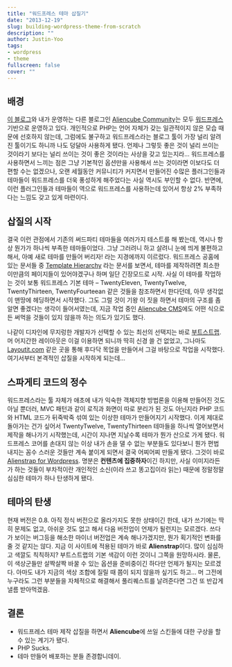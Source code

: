 ```yaml
---
title: "워드프레스 테마 삽질기"
date: "2013-12-19"
slug: building-wordpress-theme-from-scratch
description: ""
author: Justin-Yoo
tags:
- wordpress
- theme
fullscreen: false
cover: ""
---
```


## 배경

[이 블로그](http://justinchronicles.net)와 내가 운영하는 다른 블로그인 [Aliencube Community](http://blog.aliencube.org)는 모두 [워드프레스](http://wordpress.org) 기반으로 운영하고 있다. 개인적으로 PHP는 언어 자체가 갖는 일관적이지 않은 모습 때문에 선호하지 않는데, 그럼에도 불구하고 워드프레스라는 블로그 툴이 가장 널리 알려진 툴이기도 하니까 나도 덩달아 사용하게 됐다. 언제나 그렇듯 좋은 것이 널리 쓰이는 것이라기 보다는 널리 쓰이는 것이 좋은 것이라는 사상을 갖고 있는지라... 워드프레스를 사용하면서 느끼는 점은 그냥 기본적인 옵션만을 사용해서 쓰는 것이라면 이보다도 더 편할 수는 없겠으나, 오랜 세월동안 커뮤니티가 커지면서 만들어진 수많은 플러그인들과 테마들이 워드프레스를 더욱 풍성하게 해주었다는 사실 역시도 부인할 수 없다. 반면에, 이런 플러그인들과 테마들이 역으로 워드프레스를 사용하는데 있어서 항상 2% 부족하다는 느낌도 갖고 있게 마련이다.

## 삽질의 시작

결국 이런 관점에서 기존의 써드파티 테마들을 여러가지 테스트를 해 봤는데, 역시나 항상 뭔가가 하나씩 부족한 테마들이었다. 그냥 그러려니 하고 살려니 눈에 띄게 불편하고 해서, 아예 새로 테마를 만들어 버리자! 라는 지경에까지 이르렀다. 워드프레스 공홈에 있는 문서들 중 [Template Hierarchy](http://codex.wordpress.org/Template_Hierarchy) 라는 문서를 보면서, 테마를 제작하려면 최소한 이만큼의 페이지들이 있어야겠구나 하며 일단 긴장모드로 시작. 사실 이 테마를 작업하는 것이 보통 워드프레스 기본 테마 – TwentyEleven, TwentyTwelve, TwentyThirteen, TwentyFourteean 같은 것들을 참조하면서 한다던데, 아무 생각없이 맨땅에 헤딩하면서 시작했다. 그도 그럴 것이 기왕 이 짓을 하면서 테마의 구조를 좀 알면 좋겠다는 생각이 들어서였는데, 지금 작업 중인 [Aliencube CMS](/tag/aliencube)에도 어떤 식으로든 써먹을 것들이 있지 않을까 하는 의도가 있기도 했다.

나같이 디자인에 무지렁한 개발자가 선택할 수 있는 최선의 선택지는 바로 [부트스트랩](http://getbootstrap.com). 머 어지간한 레이아웃은 이걸 이용하면 되니까 딱히 신경 쓸 건 없었고, 그나마도 [Layoutit.com](http://layoutit.com) 같은 곳을 통해 후다닥 목업을 만들어서 그걸 바탕으로 작업을 시작했다. 여기서부터 본격적인 삽질을 시작하게 되는데...

## 스파게티 코드의 정수

워드프레스라는 툴 자체가 애초에 내가 익숙한 객체지향 방법론을 이용해 만들어진 것도 아닐 뿐더러, MVC 패턴과 같이 로직과 화면이 따로 분리가 된 것도 아닌지라 PHP 코드와 HTML 코드가 뒤죽박죽 섞여 있는 이상한 테마가 만들어지기 시작했다. 이게 제대로 돌아가는 건가 싶어서 TwentyTwelve, TwentyThirteen 테마들을 하나씩 열어보면서 제작을 해나가기 시작했는데, 시간이 지나면 지날수록 테마가 뭔가 산으로 가게 됐다. 워드프레스 코어를 손대지 않는 이상 내가 손을 댈 수 없는 부분들도 있다보니 뭔가 편법 내지는 꼼수 스러운 것들만 계속 붙이게 되면서 결국 어찌어찌 만들게 됐다. 그것이 바로 [Alienstrap for Wordpress](https://github.com/aliencube/Alienstrap-for-Wordpress). 명분은 **컨텐츠에 집중하자**이긴 하지만, 사실 이미지라든가 하는 것들이 부차적이란 개인적인 소신(이라 쓰고 똥고집이라 읽는) 때문에 정말정말 심심한 테마가 하나 탄생하게 됐다.

## 테마의 탄생

현재 버전은 0.8. 아직 정식 버전으로 올라가지도 못한 상태이긴 한데, 내가 쓰기에는 딱히 문제도 없고, 아쉬운 것도 없고 해서 다음 버전업이 언제가 될런지는 모르겠다. 쓰다가 보이는 버그등을 해소한 마이너 버전업은 계속 해나가겠지만, 뭔가 획기적인 변화를 줄 것 같지는 않다. 지금 이 사이트에 적용된 테마가 바로 **Alienstrap**이다. 많이 심심하고 색깔도 칙칙하지? 부트스트랩의 기본 색감이 이런 것이니 그쪽을 원망하시라. 물론, 이 색상군들만 살짝살짝 바꿀 수 있는 옵션을 준비중이긴 하다만 언제가 될지는 모르겠다. 아마도 내가 지금의 색상 조합에 질릴 때 쯤이 되지 않을까 싶기도 하고... 머 그전에 누구라도 그런 부분들을 자체적으로 해결해서 풀리퀘스트를 날려준다면 그건 또 반갑게 낼름 받아먹겠음.

## 결론

- 워드프레스 테마 제작 삽질을 하면서 **Aliencube**에 쓰일 스킨들에 대한 구상을 할 수 있는 계기가 됐다.
- PHP Sucks.
- 테마 만들어 배포하는 분들 존경합니데이.
